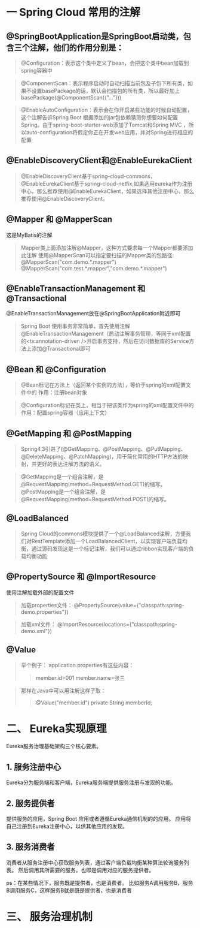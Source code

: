 # 一 Spring Cloud 常用的注解

## @SpringBootApplication是SpringBoot启动类，包含三个注解，他们的作用分别是：

> @Configuration：表示这个类中定义了bean，会把这个类中bean加载到spring容器中

> @ComponentScan：表示程序启动时自动扫描当前包及子包下所有类，如果不设置basePackage的话，默认会扫描包的所有类，所以最好加上basePackage(@ComponentScan({"..."}))

> @EnableAutoConfiguration：表示会在你开启某些功能的时候自动配置，这个注解告诉Spring Boot 根据添加的jar包依赖猜测你想要如何配置Spring。由于spring-boot-starter-web添加了Tomcat和Spring MVC ，所以auto-configuration将假定你正在开发web应用，并对Spring进行相应的配置

## @EnableDiscoveryClient和@EnableEurekaClient

> @EnableDiscoveryClient基于spring-cloud-commons，@EnableEurekaClient基于spring-cloud-netfix,如果选用eureka作为注册中心，那么推荐使用@EnableEurekaClient，如果选择其他注册中心，那么推荐使用@EnableDiscoveryClient。

## @Mapper 和 @MapperScan

这是MyBatis的注解

> Mapper类上面添加注解@Mapper，这种方式要求每一个Mapper都要添加此注解
> 使用@MapperScan可以指定要扫描的Mapper类的包路径:
> @MapperScan("com.demo.\*.mapper")
> @MapperScan("com.test.\*.mapper","com.demo.\*.mapper")

## @EnableTransactionManagement 和 @Transactional

@EnableTransactionManagement放在@SpringBootApplication附近即可

>Spring Boot 使用事务非常简单，首先使用注解@EnableTransactionManagement（启动注解事务管理，等同于xml配置的<tx:annotation-driven />开启事务支持，然后在访问数据库的Service方法上添加@Transactional即可

## @Bean 和 @Configuration

> @Bean标记在方法上（返回某个实例的方法），等价于spring的xml配置文件中的<bean>
> 作用：注册bean对象

> @Configuration标记在类上，相当于把该类作为spring的xml配置文件中的<beans>
> 作用：配置spring容器（应用上下文）


## @GetMapping 和 @PostMapping

> Spring4.3引进了(@GetMapping、@PostMapping、@PutMapping、@DeleteMapping、@PatchMapping)，用于简化常用的HTTP方法的映射，并更好的表达注解方法的语义。

> @GetMapping是一个组合注解，是@RequestMapping(method=RequestMethod.GET)的缩写。
> @PostMapping是一个组合注解，是@RequestMapping(method=RequestMethod.POST)的缩写。

## @LoadBalanced

> Spring Cloud的commons模块提供了一个@LoadBalanced注解，方便我们对RestTemplate添加一个LoadBalancedClient，以实现客户端负载均衡，通过源码发现这是一个标记注解，我们可以通过ribbon实现客户端的负载均衡功能

## @PropertySource 和 @ImportResource

使用注解加载外部的配置文件

> 加载properties文件：
> @PropertySource(value={"classpath:spring-demo.properties"})

> 加载xml文件：
> @ImportResource(locations={"classpath:spring-demo.xml"})

## @Value

> 举个例子：
> application.properties有这些内容：
>> member.id=001
member.name=张三

> 那样在Java中可以用注解这样子取：
>> @Value("member.id")
private String memberId;

# 二、 Eureka实现原理

Eureka服务治理基础架构三个核心要素。

## 1. 服务注册中心

Eureka分为服务端和客户端，Eureka服务端提供服务注册与发现的功能。

## 2. 服务提供者

提供服务的应用，Spring Boot 应用或者遵循Eureka通信机制的的应用。
应用将自己注册到Eureka注册中心，以供其他应用的发现。

## 3. 服务消费者

消费者从服务注册中心获取服务列表，通过客户端负载均衡某种算法轮询服务列表。
然后调用其所需要的服务，也即是调用对应的服务提供者。

ps：在某些情况下，服务既是提供者，也是消费者。
比如服务A调用服务B，服务B调用服务C，这样服务B就是既是提供者，也是消费者

# 三、 服务治理机制

